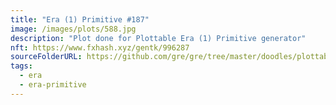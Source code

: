 ```yaml
---
title: "Era (1) Primitive #187"
image: /images/plots/588.jpg
description: "Plot done for Plottable Era (1) Primitive generator"
nft: https://www.fxhash.xyz/gentk/996287
sourceFolderURL: https://github.com/gre/gre/tree/master/doodles/plottable-era-primitive
tags:
  - era
  - era-primitive
---
```

